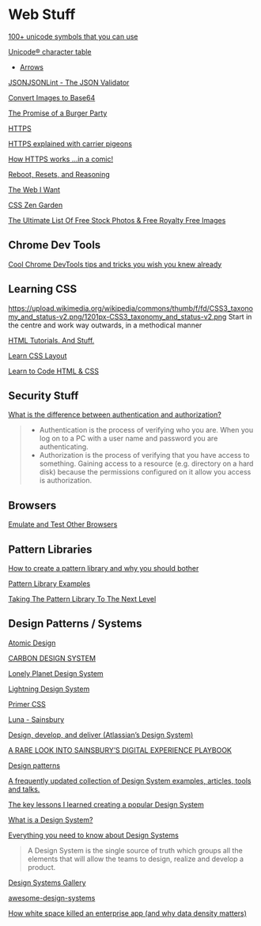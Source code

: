 # Web Stuff

[100+ unicode symbols that you can use](https://tutorialzine.com/2014/12/you-dont-need-icons-here-are-100-unicode-symbols-that-you-can-use)

[Unicode® character table](https://unicode-table.com/en/#control-character)
 - [Arrows](https://unicode-table.com/en/sets/arrows-symbols/)

[JSONJSONLint - The JSON Validator](https://jsonlint.com/)

[Convert Images to Base64](https://www.browserling.com/tools/image-to-base64)

[The Promise of a Burger Party](https://kosamari.com/notes/the-promise-of-a-burger-party)

[HTTPS](https://en.wikipedia.org/wiki/HTTPS)

[HTTPS explained with carrier pigeons](https://medium.freecodecamp.org/https-explained-with-carrier-pigeons-7029d2193351)

[How HTTPS works ...in a comic!](https://howhttps.works/)

[Reboot, Resets, and Reasoning](https://css-tricks.com/reboot-resets-reasoning/)

[The Web I Want](https://dev.to/quii/the-web-i-want-43o)

[CSS Zen Garden](http://www.csszengarden.com/)

[The Ultimate List Of Free Stock Photos & Free Royalty Free Images](https://www.eric-liang.com/blog/the-ultimate-list-of-free-stock-photos-free-royalty-free-images/)


## Chrome Dev Tools

[Cool Chrome DevTools tips and tricks you wish you knew already](https://medium.freecodecamp.org/cool-chrome-devtools-tips-and-tricks-you-wish-you-knew-already-f54f65df88d2)


## Learning CSS

https://upload.wikimedia.org/wikipedia/commons/thumb/f/fd/CSS3_taxonomy_and_status-v2.png/1201px-CSS3_taxonomy_and_status-v2.png
Start in the centre and work way outwards, in a methodical manner

[HTML Tutorials. And Stuff.](http://htmldog.com/)

[Learn CSS Layout](http://learnlayout.com/)

[Learn to Code HTML & CSS](https://learn.shayhowe.com/html-css/)



## Security Stuff

[What is the difference between authentication and authorization?](https://serverfault.com/questions/57077/what-is-the-difference-between-authentication-and-authorization)

>- Authentication is the process of verifying who you are. When you log on to a PC with a user name and password you are authenticating.
>- Authorization is the process of verifying that you have access to something. Gaining access to a resource (e.g. directory on a hard disk) because the permissions configured on it allow you access is authorization.


## Browsers

[Emulate and Test Other Browsers](https://developers.google.com/web/tools/chrome-devtools/device-mode/testing-other-browsers)


## Pattern Libraries

[How to create a pattern library and why you should bother](https://boagworld.com/`/pattern-library/)

[Pattern Library Examples](http://styleguides.io/examples.html)

[Taking The Pattern Library To The Next Level](https://www.smashingmagazine.com/taking-pattern-libraries-next-level/)

## Design Patterns / Systems

[Atomic Design](http://atomicdesign.bradfrost.com/table-of-contents/)

[CARBON DESIGN SYSTEM](https://www.carbondesignsystem.com/)

[Lonely Planet Design System](https://rizzo.lonelyplanet.com/styleguide/design-elements/colours)

[Lightning Design System](https://www.lightningdesignsystem.com/)

[Primer CSS](https://primer-css.now.sh/css)

[Luna - Sainsbury](https://luna.sainsburys.co.uk/guidelines)

[Design, develop, and deliver (Atlassian’s Design System)](https://atlassian.design/)

[A RARE LOOK INTO SAINSBURY’S DIGITAL EXPERIENCE PLAYBOOK](http://whatusersdo.com/blog/sainsburys-digital-experience/)

[Design patterns](http://ui-patterns.com/patterns)

[A frequently updated collection of Design System examples, articles, tools and talks.](https://designsystemsrepo.com/)

[The key lessons I learned creating a popular Design System](https://medium.com/asana-design/the-key-lessons-i-learned-creating-a-popular-design-system-d078c817b4dd)

[What is a Design System?](https://medium.muz.li/what-is-a-design-system-1e43d19e7696)

[Everything you need to know about Design Systems](https://uxdesign.cc/everything-you-need-to-know-about-design-systems-54b109851969)

  >A Design System is the single source of truth which groups all the elements that will allow the teams to design, realize and develop a product.

[Design Systems Gallery](https://designsystemsrepo.com/design-systems/)

[awesome-design-systems](https://github.com/alexpate/awesome-design-systems)

[How white space killed an enterprise app (and why data density matters)](https://uxdesign.cc/how-white-space-killed-an-enterprise-app-and-why-data-density-matters-b3afad6a5f2a)

